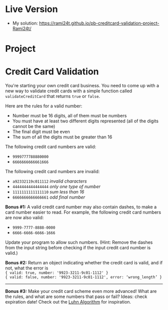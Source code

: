 # Live Version
- My solution: https://rami24t.github.io/pb-creditcard-validation-project-Rami24t/

# Project
# Credit Card Validation

You're starting your own credit card business. You need to come up with a new way to validate credit cards with a simple function called  `validateCreditCard`  that returns  `true`  or  `false`.

Here are the rules for a valid number:

-   Number must be 16 digits, all of them must be numbers
-   You must have at least two different digits represented (all of the digits cannot be the same)
-   The final digit must be even
-   The sum of all the digits must be greater than 16

The following credit card numbers are valid:

-   `9999777788880000`
-   `6666666666661666`

The following credit card numbers are invalid:

-   `a92332119c011112`  _invalid characters_
-   `4444444444444444`  _only one type of number_
-   `1111111111111110`  _sum less than 16_
-   `6666666666666661`  _odd final number_


**Bonus #1:**  A valid credit card number may also contain dashes, to make a card number easier to read. For example, the following credit card numbers are now also valid:

-   `9999-7777-8888-0000`
-   `6666-6666-6666-1666`

Update your program to allow such numbers. (Hint: Remove the dashes from the input string before checking if the input credit card number is valid.)

**Bonus #2:**  Return an object indicating whether the credit card is valid, and if not, what the error is  
`{ valid: true, number: '9923-3211-9c01-1112' }`  
`{ valid: false, number: '9923-3211-9c01-1112', error: ‘wrong_length’ }`

----------

**Bonus #3:**  Make your credit card scheme even more advanced! What are the rules, and what are some numbers that pass or fail? Ideas: check expiration date! Check out the  [Luhn Algorithm](https://en.wikipedia.org/wiki/Luhn_algorithm)  for inspiration.
